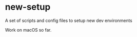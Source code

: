 # new-setup

A set of scripts and config files to setup new dev environments

Work on macOS so far.
